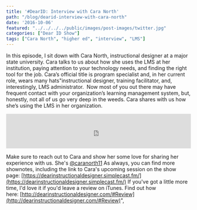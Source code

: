 ```yaml
---
title: '#DearID: Interview with Cara North'
path: "/blog/dearid-interview-with-cara-north"
date: '2016-10-06'
featured: "../../../../public/images/post-images/twitter.jpg"
categories: ["Dear ID Show"]
tags: ["Cara North", "higher ed", "interview", "LMS"]
---
```


In this episode, I sit down with Cara North, instructional designer at a major state university. Cara talks to us about how she uses the LMS at her institution, paying attention to your technology needs, and finding the right tool for the job. Cara’s official title is program specialist and, in her current role, wears many hats"instructional designer, training facilitator, and, interestingly, LMS administrator.  Now most of you out there may have frequent contact with your organization’s learning management system, but, honestly, not all of us go very deep in the weeds. Cara shares with us how she’s using the LMS in her organization.

<iframe src="https://simplecast.com/e/44909?style=medium-light" width="100%" height="94px" frameborder="0" scrolling="no" seamless=""></iframe>

Make sure to reach out to Cara and show her some love for sharing her experience with us. She's [@caranorth11](https://twitter.com/caranorth11) As always, you can find more shownotes, including the link to Cara's upcoming session on the show page: [https://dearinstructionaldesigner.simplecast.fm/](https://dearinstructionaldesigner.simplecast.fm/) If you've got a little more time, I'd love it if you'd leave a review on iTunes. Find out how here: [http://dearinstructionaldesigner.com/#Review](http://dearinstructionaldesigner.com/#Review)",
